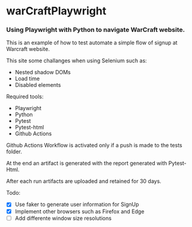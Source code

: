 # warCraftPlaywright

### Using Playwright with Python to navigate WarCraft website. 

This is an example of how to test automate a simple flow of signup at Warcraft website. 

This site some challanges when using Selenium such as:
- Nested shadow DOMs
- Load time
- Disabled elements

Required tools:
- Playwright
- Python
- Pytest
- Pytest-html
- Github Actions

Github Actions Workflow is activated only if a push is made to the tests folder. 

At the end an artifact is generated with the report generated with Pytest-Html.

After each run artifacts are uploaded and retained for 30 days. 

Todo:
- [x] Use faker to generate user information for SignUp
- [x] Implement other browsers such as Firefox and Edge
- [ ] Add differente window size resolutions
